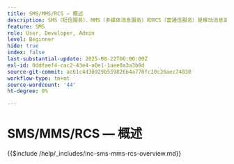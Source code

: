 ```yaml
---
title: SMS/MMS/RCS — 概述
description: SMS（短信服务）、MMS（多媒体消息服务）和RCS（富通信服务）是移动消息渠道，可让您直接联系到用户的电话号码，而无需应用程序或互联网连接（短信/彩信）
feature: SMS
role: User, Developer, Admin
level: Beginner
hide: true
index: false
last-substantial-update: 2025-08-22T00:00:00Z
exl-id: 0ddfaef4-cac2-43e4-a0e1-1aee0a3a3b0d
source-git-commit: ac61c4d30929b559826b4a770fc10c26aec74830
workflow-type: tm+mt
source-wordcount: '44'
ht-degree: 0%

---
```


# SMS/MMS/RCS — 概述

{{$include /help/_includes/inc-sms-mms-rcs-overview.md}}
